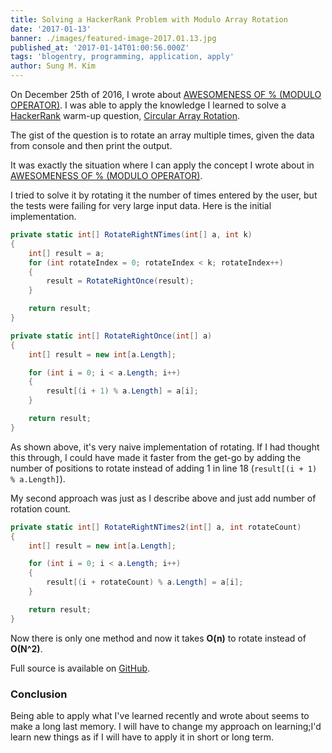 ```yaml
---
title: Solving a HackerRank Problem with Modulo Array Rotation
date: '2017-01-13'
banner: ./images/featured-image-2017.01.13.jpg
published_at: '2017-01-14T01:00:56.000Z'
tags: 'blogentry, programming, application, apply'
author: Sung M. Kim
---
```


On December 25th of 2016, I wrote about [AWESOMENESS OF % (MODULO OPERATOR)](https://sung.codes/blog/2016/12/25/awesomeness-modulo-operator/). I was able to apply the knowledge I learned to solve a [HackerRank](https://hackerrank.com/) warm-up question, [Circular Array Rotation](https://www.hackerrank.com/challenges/circular-array-rotation).

The gist of the question is to rotate an array multiple times, given the data from console and then print the output.

It was exactly the situation where I can apply the concept I wrote about in [AWESOMENESS OF % (MODULO OPERATOR)](https://sung.codes/blog/2016/12/25/awesomeness-modulo-operator/).

I tried to solve it by rotating it the number of times entered by the user, but the tests were failing for very large input data. Here is the initial implementation.

```csharp
private static int[] RotateRightNTimes(int[] a, int k)
{
	int[] result = a;
	for (int rotateIndex = 0; rotateIndex < k; rotateIndex++)
	{
		result = RotateRightOnce(result);
	}

	return result;
}

private static int[] RotateRightOnce(int[] a)
{
	int[] result = new int[a.Length];

	for (int i = 0; i < a.Length; i++)
	{
		result[(i + 1) % a.Length] = a[i];
	}

	return result;
}
```

As shown above, it's very naive implementation of rotating. If I had thought this through, I could have made it faster from the get-go by adding the number of positions to rotate instead of adding 1 in line 18 (`result[(i + 1) % a.Length]`).

My second approach was just as I describe above and just add number of rotation count.

```csharp
private static int[] RotateRightNTimes2(int[] a, int rotateCount)
{
	int[] result = new int[a.Length];

	for (int i = 0; i < a.Length; i++)
	{
		result[(i + rotateCount) % a.Length] = a[i];
	}

	return result;
}
```

Now there is only one method and now it takes **O(n)** to rotate instead of **O(N^2)**.

Full source is available on [GitHub](https://github.com/dance2die/Problems.HackerRank/blob/master/Problems.HackerRank.Algorithms/WarmUp/CircularArrayRotationMain.cs).

### Conclusion

Being able to apply what I've learned recently and wrote about seems to make a long last memory. I will have to change my approach on learning;I'd learn new things as if I will have to apply it in short or long term.

